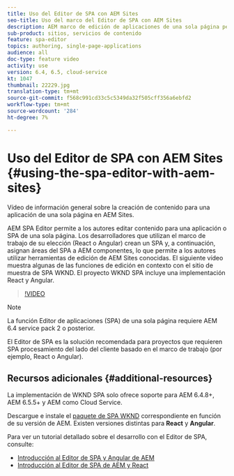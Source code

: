 ```yaml
---
title: Uso del Editor de SPA con AEM Sites
seo-title: Uso del marco del Editor de SPA con AEM Sites
description: AEM marco de edición de aplicaciones de una sola página permite a los autores editar contenido para una aplicación de una sola página o SPA. Los desarrolladores que utilizan los marcos React o Angular crean un SPA y, a continuación, asignan áreas del SPA a AEM componentes, lo que permite a los autores utilizar herramientas de edición de AEM Sites conocidas.
sub-product: sitios, servicios de contenido
feature: spa-editor
topics: authoring, single-page-applications
audience: all
doc-type: feature video
activity: use
version: 6.4, 6.5, cloud-service
kt: 1047
thumbnail: 22229.jpg
translation-type: tm+mt
source-git-commit: f568c991cd33c5c5349da32f505cff356a6ebfd2
workflow-type: tm+mt
source-wordcount: '284'
ht-degree: 7%

---
```



# Uso del Editor de SPA con AEM Sites {#using-the-spa-editor-with-aem-sites}

Vídeo de información general sobre la creación de contenido para una aplicación de una sola página en AEM Sites.

AEM SPA Editor permite a los autores editar contenido para una aplicación o SPA de una sola página. Los desarrolladores que utilizan el marco de trabajo de su elección (React o Angular) crean un SPA y, a continuación, asignan áreas del SPA a AEM componentes, lo que permite a los autores utilizar herramientas de edición de AEM Sites conocidas. El siguiente vídeo muestra algunas de las funciones de edición en contexto con el sitio de muestra de SPA WKND. El proyecto WKND SPA incluye una implementación React y Angular.

>[!VIDEO](https://video.tv.adobe.com/v/22229?quality=12&learn=on)

>[!NOTE]
>
> La función Editor de aplicaciones (SPA) de una sola página requiere AEM 6.4 service pack 2 o posterior.
>
> El Editor de SPA es la solución recomendada para proyectos que requieren SPA procesamiento del lado del cliente basado en el marco de trabajo (por ejemplo, React o Angular).

## Recursos adicionales {#additional-resources}

La implementación de WKND SPA solo ofrece soporte para AEM 6.4.8+, AEM 6.5.5+ y AEM como Cloud Service.

Descargue e instale el [paquete de SPA WKND](https://github.com/adobe/aem-guides-wknd-spa/releases) correspondiente en función de su versión de AEM. Existen versiones distintas para **React** y **Angular**.

Para ver un tutorial detallado sobre el desarrollo con el Editor de SPA, consulte:

* [Introducción al Editor de SPA y Angular de AEM](https://docs.adobe.com/content/help/en/experience-manager-learn/spa-angular-tutorial/overview.html)
* [Introducción al Editor de SPA de AEM y React](https://docs.adobe.com/content/help/en/experience-manager-learn/spa-react-tutorial/overview.html)
